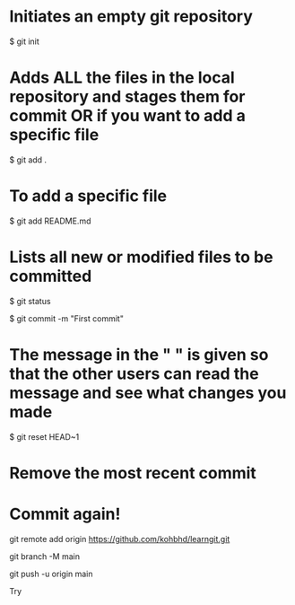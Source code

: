# Initiates an empty git repository
$ git init 

# Adds ALL the files in the local repository and stages them for commit OR if you want to add a specific file
$ git add . 

# To add a specific file
$ git add README.md 

# Lists all new or modified files to be committed
$ git status 

$ git commit -m "First commit"
# The message in the " " is given so that the other users can read the message and see what changes you made

$ git reset HEAD~1
# Remove the most recent commit
# Commit again!

git remote add origin https://github.com/kohbhd/learngit.git

git branch -M main

git push -u origin main

Try